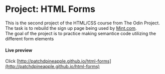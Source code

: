 # Project: HTML Forms

This is the second project of the HTML/CSS course from The Odin Project.\
The task is to rebuild the sign up page being used by [Mint.com](www.mint.com).\
The goal of the project is to practice making semantice code utilizing the different form elements



#### Live preview

Click [http://patchdpineapple.github.io/html-forms](http://patchdpineapple.github.io/html-forms)
